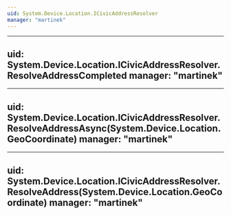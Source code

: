```yaml
---
uid: System.Device.Location.ICivicAddressResolver
manager: "martinek"
---
```


---
uid: System.Device.Location.ICivicAddressResolver.ResolveAddressCompleted
manager: "martinek"
---

---
uid: System.Device.Location.ICivicAddressResolver.ResolveAddressAsync(System.Device.Location.GeoCoordinate)
manager: "martinek"
---

---
uid: System.Device.Location.ICivicAddressResolver.ResolveAddress(System.Device.Location.GeoCoordinate)
manager: "martinek"
---
